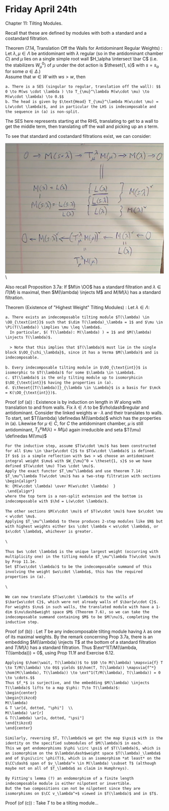 # Friday April 24th

Chapter 11: Tilting Modules.

Recall that these are defined by modules with both a standard and a costandard filtration.

Theorem (7.14, Translation Off the Walls for Antidominant Regular Weights)
:   Let $\lambda, \mu \in \Lambda$ be antidominant with $\lambda$ regular (so in the antidominant chamber $C$) and $\mu$ lies on a single simple root wall $H_\alpha \intersect \bar C$ (i.e. the stabilizers $W_\mu^0)$ of $\mu$ under the dot action is $\theset{1, s}$ with $s = s_\alpha$ for some $\alpha \in \Delta$.)\
    Assume that $w\in W$ with $ws > w$, then

    a. There is a SES (singular to regular, translation off the wall): $$ 0 \to M(ws \cdot \lambda ) \to T_{\mu}^\lambda M(w\cdot \mu) \to M(w\cdot \lambda) \to 0.$$
    b. The head is given by $\text{Head} T_{\mu}^\lambda M(w\cdot \mu) = L(w\cdot \lambda)$, and in particular the LHS is indecomposable and the sequence in (a) is non-split.

The SES here represents starting at the RHS, translating to get to a wall to get the middle term, then translating off the wall and picking up an $s$ term.

To see that standard and costandard filtrations exist, we can consider:

![](figures/image_2020-04-24-09-25-20.png)\


Also recall Proposition 3.7a: If $M\in \OO$ has a standard filtration and $\lambda \in \Pi(M)$ is maximal, then $M(\lambda) \injects M$ and $M/M(\lambda)$ has a standard filtration.

Theorem (Existence of "Highest Weight" Tilting Modules)
:   Let $\lambda \in \Lambda$:

    a. There exists an indecomposable tilting module $T(\lambda) \in \OO_{\text{int}}$ such that $\dim T(\lambda)_\lambda = 1$ and $\mu \in \Pi(T(\lambda)) \implies \mu \leq \lambda$.
      In particular, $( T(\lambda): M(\lambda) ) = 1$ and $M(\lambda) \injects T(\lambda)$.

      > Note that this implies that $T(\lambda)$ must lie in the single block $\OO_{\chi_\lambda}$, since it has a Verma $M(\lambda)$ and is indecomposable.

    b. Every indecomposable tilting module in $\OO_{\text{int}}$ is isomorphic to $T(\lambda)$ for some $\lambda \in \Lambda$.
    c. $T(\lambda)$ is the only tilting module up to isomorphicin $\OO_{\text{int}}$ having the properties in (a).
    d. $\theset{[T(\lambda)]}_{\lambda \in \Lambda}$ is a basis for $\mck = K(\OO_{\text{int}})$.


Proof (of (a))
:   Existence is by induction on length in $W$ along with translation to and from walls.
    Fix $\lambda \in \Lambda$ to be $\rho\dash$regular and antidominant.
    Consider the linked weights $w\cdot \lambda$ and their translates to walls.
    To start, set $T(\lambda) \definedas M(\lambda)$ which has the properties in (a).
    Likewise for $\mu \in \bar C$, for $C$ the antidominant chamber, $\mu$ is still antidominant, $T_\lambda^\mu M(\lambda) = M(\mu)$ again irreducible and seta $T(\mu) \definedas M(\mu)$

    For the inductive step, assume $T(w\cdot \mu)$ has been constructed for all $\mu \in \bar{w\cdot C}$ to $T(w\cdot \lambda)$ is defined.
    If $s$ is a simple reflection with $ws > w$ choose an antidominant integral weight $\mu$ with $W_{\mu}^0 = \theset{1, s}$ so we have defined $T(w\cdot \mu) T(ws \cdot \mu)$.
    Apply the exact functor $T_\mu^\lambda$ and use theorem 7.14: $T_\mu^\lambda T(w\cdot \mu)$ has a two-step filtration with sections
    \begin{align*}
    N: {M(w\cdot \lambda) \over M(ws\cdot \lambda)  }
    .\end{align*}
    where the top term is a non-split extension and the bottom is indecomposable with $\hd = L(w\cdot \lambda)$.

    The other sections $M(x\cdot \mu)$ of $T(w\cdot \mu)$ have $x\cdot \mu < w\cdot \mu$.
    Applying $T_\mu^\lambda$ to these produces 2-step modules like $N$ but with highest weights either $xs \cdot \lambda < ws\cdot \lambda$, or $x\cdot \lambda$, whichever is greater.
    
    \
    
    Thus $ws \cdot \lambda$ is the unique largest weight (occurring with multiplicity one) in the titling module $T_\mu^\lambda T(w\cdot \mu)$ by Prop 11.1e.
    Set $T(ws\cdot \lambda)$ to be the indecomposable summand of this involving the weight $ws\cdot \lambda$, this has the required properties in (a).
    
    \
    
    We can now translate $T(ws\cdot \lambda)$ to the walls of $\bar{ws\cdot C}$, which were not already walls of $\bar{w\cdot C}$.
    For weights $\nu$ in such walls, the translated module with have a 1-dim $\nu\dash$weight space $M$ (Theorem 7.6), so we can take the indecomposable summand containing $M$ to be $M(\nu)$, completing the inductive step.

Proof (of (b))
:   Let $T$ be any indecomposable tilting module having $\lambda$ as one of its maximal weights.
    By the remark concerning Prop 3.7a, there is an embedding $M(\lambda) \injects T$ at the bottom of a standard filtration and $T/M(\lambda)$ has a standard filtration.
    Thus $\ext^1(T/M(\lambda, T(\lambda))) = 0$, using Prop 11.1f and Exercise 6.12.

    Applying $\hom(\wait, T(\lambda))$ to $$0 \to M(\lambda) \mapsvia{f} T \to T/M(\lambda) \to 0$$ yields $$\hom(T, T(\lambda)) \mapsvia{f^*} \hom(M(\lambda), T(\lambda)) \to \ext^1(T/M(\lambda), T(\lambda)) = 0 \to \cdots.$$
    Thus $f_*$ is surjective, and the embedding $M(\lambda) \injects T(\lambda)$ lifts to a map $\phi: T\to T(\lambda)$:
    \begin{center}
    \begin{tikzcd}
    M(\lambda)
    & T \ar[d, dotted, "\phi"]  \\
    M(\lambda) \ar[r] 
    & T(\lambda) \ar[u, dotted, "\psi"]
    \end{tikzcd}
    \end{center}

    Similarly, reversing $T, T(\lambda)$ we get the map $\psi$ with is the identity on the specified submodules of $M(\lambda)$ in each.
    This we get endomorphisms $\phi \circ \psi$ of $T(\lambda)$, which is an isomorphism on the $\lambda\dash$weight space $T(\lambda)_\lambda$ and of $\psi\circ \phi(T)$, which is an isomorphism *at least* on the $\CC\dash$ span of $v_\lambda^+ \in M(\lambda) \subset T$ (although maybe not on all of $T_\lambda$ as claim in Humphreys).

    By Fitting's lemma (?) an endomorphism of a finite length indecomposable module is either nilpotent or invertible.
    But the two compositions can not be nilpotent since they are isomorphisms on $\CC v_\lambda^+$ viewed in $T(\lambda)$ and in $T$.

Proof (of (c))
: Take $T$ to be a tilting module...
